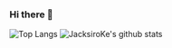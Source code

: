 ### Hi there 👋


![Top Langs](https://github-readme-stats.vercel.app/api/top-langs/?username=jamesnyakush&hide=html)
![JacksiroKe's github stats](https://github-readme-stats.vercel.app/api?username=jamesnyakush&show_icons=true&count_private=true&line_height=40)
